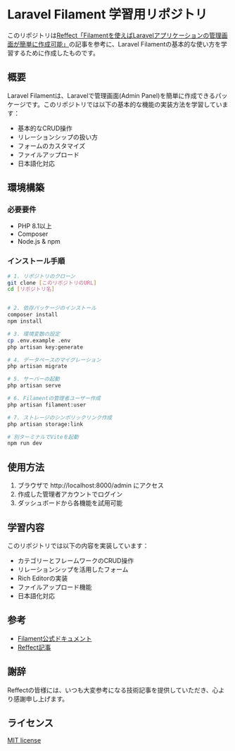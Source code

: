 # Laravel Filament 学習用リポジトリ

このリポジトリは[Reffect「Filamentを使えばLaravelアプリケーションの管理画面が簡単に作成可能」](https://reffect.co.jp/laravel/laravel-filament)の記事を参考に、Laravel Filamentの基本的な使い方を学習するために作成したものです。

## 概要

Laravel Filamentは、Laravelで管理画面(Admin Panel)を簡単に作成できるパッケージです。このリポジトリでは以下の基本的な機能の実装方法を学習しています：

- 基本的なCRUD操作
- リレーションシップの扱い方
- フォームのカスタマイズ
- ファイルアップロード
- 日本語化対応

## 環境構築

### 必要要件
- PHP 8.1以上
- Composer
- Node.js & npm

### インストール手順

```bash 
# 1. リポジトリのクローン
git clone [このリポジトリのURL]
cd [リポジトリ名]


# 2. 依存パッケージのインストール
composer install
npm install

# 3. 環境変数の設定
cp .env.example .env
php artisan key:generate

# 4. データベースのマイグレーション
php artisan migrate

# 5. サーバーの起動
php artisan serve

# 6. Filamentの管理者ユーザー作成
php artisan filament:user

# 7. ストレージのシンボリックリンク作成
php artisan storage:link

# 別ターミナルでViteを起動
npm run dev
```

## 使用方法

1. ブラウザで http://localhost:8000/admin にアクセス
2. 作成した管理者アカウントでログイン
3. ダッシュボードから各機能を試用可能

## 学習内容

このリポジトリでは以下の内容を実装しています：

- カテゴリーとフレームワークのCRUD操作
- リレーションシップを活用したフォーム
- Rich Editorの実装
- ファイルアップロード機能
- 日本語化対応

## 参考

- [Filament公式ドキュメント](https://filamentphp.com/)
- [Reffect記事](https://reffect.co.jp/laravel/laravel-filament)

## 謝辞

Reffectの皆様には、いつも大変参考になる技術記事を提供していただき、心より感謝申し上げます。

## ライセンス

[MIT license](https://opensource.org/licenses/MIT)
